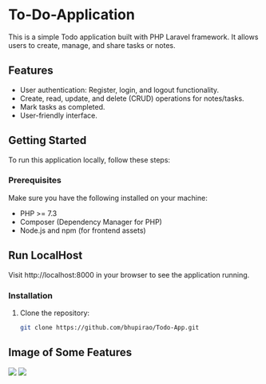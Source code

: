 # To-Do-Application

This is a simple Todo application built with PHP Laravel framework. It allows users to create, manage, and share tasks or notes.

## Features

- User authentication: Register, login, and logout functionality.
- Create, read, update, and delete (CRUD) operations for notes/tasks.
- Mark tasks as completed.
- User-friendly interface.

## Getting Started

To run this application locally, follow these steps:

### Prerequisites

Make sure you have the following installed on your machine:

- PHP >= 7.3
- Composer (Dependency Manager for PHP)
- Node.js and npm (for frontend assets)

## Run LocalHost
Visit http://localhost:8000 in your browser to see the application running.

### Installation

1. Clone the repository:

   ```bash
   git clone https://github.com/bhupirao/Todo-App.git

## Image of Some Features 
<img src="CreateTask.png">
<img src="ShowAllTask.png">
